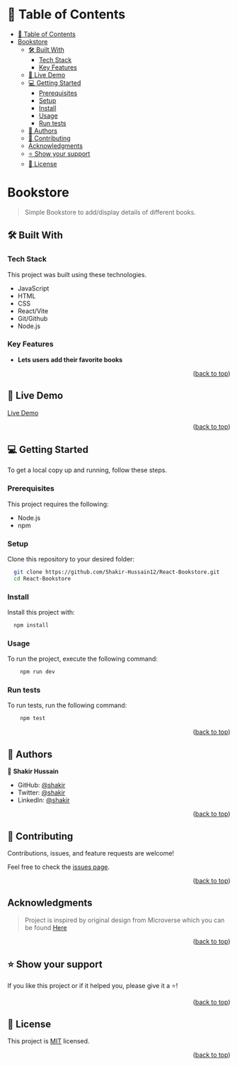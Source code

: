 <a name="readme-top"></a>

<!--
HOW TO USE:
This is an example of how you may give instructions on setting up your project locally.

Modify this file to match your project and remove sections that don't apply.

REQUIRED SECTIONS:
- Table of Contents
- About the Project
  - Built With
  - Live Demo
- Getting Started
- Authors
- Future Features
- Contributing
- Show your support
- Acknowledgements
- License

OPTIONAL SECTIONS:
- FAQ

After you're finished please remove all the comments and instructions!
-->

<!-- TABLE OF CONTENTS -->

# 📗 Table of Contents

- [📗 Table of Contents](#-table-of-contents)
- [Bookstore ](#bookstore-)
  - [🛠 Built With ](#-built-with-)
    - [Tech Stack ](#tech-stack-)
    - [Key Features ](#key-features-)
  - [🚀 Live Demo ](#-live-demo-)
  - [💻 Getting Started ](#-getting-started-)
    - [Prerequisites](#prerequisites)
    - [Setup](#setup)
    - [Install](#install)
    - [Usage](#usage)
    - [Run tests](#run-tests)
  - [👥 Authors ](#-authors-)
  - [🤝 Contributing ](#-contributing-)
  - [Acknowledgments ](#acknowledgments-)
  - [⭐️ Show your support ](#️-show-your-support-)
  - [📝 License ](#-license-)

<!-- PROJECT DESCRIPTION -->

# Bookstore <a name="about-project"></a>

> Simple Bookstore to add/display details of different books.

## 🛠 Built With <a name="built-with"></a>

### Tech Stack <a name="tech-stack"></a>

This project was built using these technologies.

- JavaScript
- HTML
- CSS
- React/Vite
- Git/Github
- Node.js
  
<!-- Features -->

### Key Features <a name="key-features"></a>

- **Lets users add their favorite books**

<p align="right">(<a href="#readme-top">back to top</a>)</p>

<!-- LIVE DEMO -->

## 🚀 Live Demo <a name="live-demo"></a>

[Live Demo](https://jolly-clafoutis-fc42c6.netlify.app)
<!-- - [Here]() -->

<p align="right">(<a href="#readme-top">back to top</a>)</p>

<!-- GETTING STARTED -->

## 💻 Getting Started <a name="getting-started"></a>

To get a local copy up and running, follow these steps.

### Prerequisites

This project requires the following:

- Node.js
- npm

### Setup

Clone this repository to your desired folder:

```sh
  git clone https://github.com/Shakir-Hussain12/React-Bookstore.git
  cd React-Bookstore
```

### Install

Install this project with:

```sh
  npm install
```

### Usage

To run the project, execute the following command:

```sh
    npm run dev
```

### Run tests

To run tests, run the following command:

```sh
    npm test
```

<p align="right">(<a href="#readme-top">back to top</a>)</p>

<!-- AUTHORS -->

## 👥 Authors <a name="authors"></a>

👤 **Shakir Hussain**

- GitHub: [@shakir](https://github.com/Shakir-Hussain12)
- Twitter: [@shakir](https://twitter.com/S_Hussain_99)
- LinkedIn: [@shakir](https://www.linkedin.com/in/shakir-hussain-2129a121b/)

<p align="right">(<a href="#readme-top">back to top</a>)</p>

<!-- CONTRIBUTING -->

## 🤝 Contributing <a name="contributing"></a>

Contributions, issues, and feature requests are welcome!

Feel free to check the [issues page](../../issues/).

<p align="right">(<a href="#readme-top">back to top</a>)</p>

<!-- Acknowledgment -->
## Acknowledgments <a name="acknowledgements"></a>

  > Project is inspired by original design from Microverse which you can be found [Here](https://app.zeplin.io/project/5b35a9e13227086040f8eb75/screen/5b695e29bb8c844f118f9378) 

<p align="right">(<a href="#readme-top">back to top</a>)</p>

<!-- SUPPORT -->

## ⭐️ Show your support <a name="support"></a>

If you like this project or if it helped you, please give it a ⭐️!

<p align="right">(<a href="#readme-top">back to top</a>)</p>

<!-- LICENSE -->

## 📝 License <a name="license"></a>

This project is [MIT](./LICENSE) licensed.

<p align="right">(<a href="#readme-top">back to top</a>)</p>
